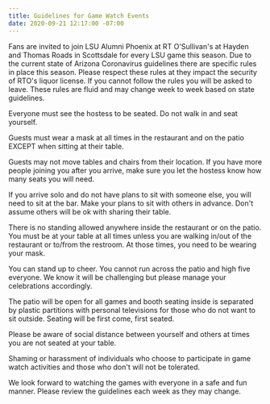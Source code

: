 ```yaml
---
title: Guidelines for Game Watch Events
date: 2020-09-21 12:17:00 -07:00
---
```


Fans are invited to join LSU Alumni Phoenix at RT O'Sullivan's at Hayden and Thomas Roads in Scottsdale for every LSU game this season. Due to the current state of Arizona Coronavirus guidelines there are specific rules in place this season. Please respect these rules at they impact the security of RTO's liquor license. If you cannot follow the rules you will be asked to leave. These rules are fluid and may change week to week based on state guidelines.

Everyone must see the hostess to be seated. Do not walk in and seat yourself.

Guests must wear a mask at all times in the restaurant and on the patio EXCEPT when sitting at their table.

Guests may not move tables and chairs from their location. If you have more people joining you after you arrive, make sure you let the hostess know how many seats you will need.

If you arrive solo and do not have plans to sit with someone else, you will need to sit at the bar. Make your plans to sit with others in advance. Don't assume others will be ok with sharing their table.

There is no standing allowed anywhere inside the restaurant or on the patio. You must be at your table at all times unless you are walking in/out of the restaurant or to/from the restroom. At those times, you need to be wearing your mask.

You can stand up to cheer. You cannot run across the patio and high five everyone. We know it will be challenging but please manage your celebrations accordingly.

The patio will be open for all games and booth seating inside is separated by plastic partitions with personal televisions for those who do not want to sit outside. Seating will be first come, first seated.

Please be aware of social distance between yourself and others at times you are not seated at your table.

Shaming or harassment of individuals who choose to participate in game watch activities and those who don't will not be tolerated.

We look forward to watching the games with everyone in a safe and fun manner. Please review the guidelines each week as they may change.